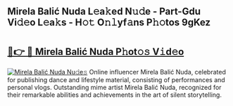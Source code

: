 ## Mirela Balić Nuda L𝚎a𝚔ed N𝚞𝚍e - Part-Gdu Vi𝚍𝚎o L𝚎a𝚔s - H𝚘𝚝 O𝚗𝚕yf𝚊ns P𝚑𝚘tos 9gKez

# <h2><a href="http://kfagbs.oniu.top/?m=Mirela+Bali%c4%87+Nuda">🔗👉 🔴 Mirela Balić Nuda P𝚑ot𝚘𝚜 V𝚒d𝚎o</a></h2>

[![Mirela Balić Nuda Nu𝚍e𝚜](https://i.imgur.com/0qMVB7G.gif)](http://kfagbs.oniu.top/?m=Mirela+Bali%c4%87+Nuda)
Online influencer Mirela Balić Nuda, celebrated for publishing dance and lifestyle material, consisting of performances and personal vlogs. Outstanding mime artist Mirela Balić Nuda, recognized for their remarkable abilities and achievements in the art of silent storytelling.  
